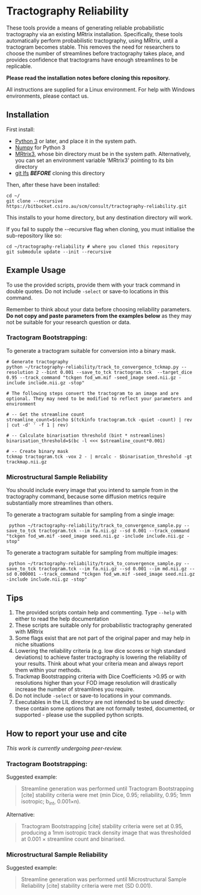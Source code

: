 Tractography Reliability
====================

These tools provide a means of generating reliable probabilistic tractography via an existing MRtrix installation. Specifically, these tools automatically perform probabilistic tractography, using MRtrix, until a tractogram becomes stable. This removes the need for researchers to choose the number of streamlines before tractography takes place, and provides confidence that tractograms have enough streamlines to be replicable.


**Please read the installation notes before cloning this repository.**


All instructions are supplied for a Linux environment. For help with Windows environments, please contact us.

Installation
------------


First install:

*  [Python 3](https://www.python.org/downloads/) or later, and place it in the system path.
*  [Numpy](https://numpy.org/) for Python 3
*  [MRtrix3](http://www.mrtrix.org/), whose bin directory must be in the system path. Alternatively, you can set an environment variable 'MRtrix3' pointing to its bin directory
*  [git lfs](https://www.atlassian.com/git/tutorials/git-lfs#installing-git-lfs) ***BEFORE*** cloning this directory


Then, after these have been installed:

```
cd ~/
git clone --recursive https://bitbucket.csiro.au/scm/consult/tractography-reliability.git
```

This installs to your home directory, but any destination directory will work.

If you fail to supply the --recursive flag when cloning, you must initialise the sub-repository like so:

```
cd ~/tractography-reliability # where you cloned this repository
git submodule update --init --recursive
```



Example Usage
--------------

To use the provided scripts, provide them with your track command in double quotes. Do not include `-select` or save-to locations in this command.

Remember to think about your data before choosing reliability parameters. **Do not copy and paste parameters from the examples below** as they may not be suitable for your research question or data.

### Tractogram Bootstrapping:

To generate a tractogram suitable for conversion into a binary mask.
 
```
# Generate tractography
python ~/tractography-reliability/track_to_convergence_tckmap.py --resolution 2 --bint 0.001 --save_to_tck tractogram.tck  --target_dice 0.95 --track_command "tckgen fod_wm.mif -seed_image seed.nii.gz -include include.nii.gz -stop"

# The following steps convert the tractogram to an image and are optional. They may need to be modified to reflect your parameters and environment

# -- Get the streamline count
streamline_count=$(echo $(tckinfo tractogram.tck -quiet -count) | rev | cut -d' ' -f 1 | rev)

# -- Calculate binarisation threshold (bint * nstreamlines)
binarisation_threshold=$(bc -l <<< $streamline_count*0.001)

# -- Create binary mask
tckmap tractogram.tck -vox 2 - | mrcalc - $binarisation_threshold -gt trackmap.nii.gz
```

### Microstructural Sample Reliability

You should include every image that you intend to sample from in the tractography command, because some diffusion metrics require substantially more streamlines than others.

To generate a tractogram suitable for sampling from a single image:

```
 python ~/tractography-reliability/track_to_convergence_sample.py --save_to_tck tractogram.tck --im fa.nii.gz --sd 0.001 --track_command "tckgen fod_wm.mif -seed_image seed.nii.gz -include include.nii.gz -stop" 
```

To generate a tractogram suitable for sampling from multiple images:

```
 python ~/tractography-reliability/track_to_convergence_sample.py --save_to_tck tractogram.tck --im fa.nii.gz --sd 0.001 --im md.nii.gz --sd 0.000001 --track_command "tckgen fod_wm.mif -seed_image seed.nii.gz -include include.nii.gz -stop" 
```

Tips
--------------
1. The provided scripts contain help and commenting. Type `--help` with either to read the help documentation
2. These scripts are suitable only for probabilistic tractography generated with MRtrix
3. Some flags exist that are not part of the original paper and may help in niche situations
4. Lowering the reliability criteria (e.g. low dice scores or high standard deviations) to achieve faster tractography is lowering the reliability of your results. Think about what your criteria mean and always report them within your methods.
5. Trackmap Bootstrapping criteria with Dice Coefficients >0.95 or with resolutions higher than your FOD image resolution will drastically increase the number of streamlines you require. 
6. Do not include `-select` or save-to locations in your commands.
7. Executables in the LIL directory are not intended to be used directly: these contain some options that are not formally tested, documented, or supported - please use the supplied python scripts.

How to report your use and cite
-------------------------------

_This work is currently undergoing peer-review._

### Tractogram Bootstrapping:
Suggested example:

>Streamline generation was performed until Tractogram Bootstrapping [cite] stability criteria were met (min Dice, 0.95; reliability, 0.95; 1mm isotropic; b<sub>int</sub>, 0.001×n).

Alternative:

> Tractogram Bootstrapping [cite] stability criteria were set at 0.95, producing a 1mm isotropic track density image that was thresholded at 0.001 × streamline count and binarised.

### Microstructural Sample Reliability
Suggested example:

>Streamline generation was performed until Microstructural Sample Reliability [cite] stability criteria were met (SD 0.001).
